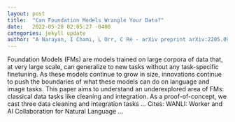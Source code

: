 ```yaml
---
layout: post
title:  "Can Foundation Models Wrangle Your Data?"
date:   2022-05-28 02:05:27 -0400
categories: jekyll update
author: "A Narayan, I Chami, L Orr, C Ré - arXiv preprint arXiv:2205.09911, 2022"
---
```

Foundation Models (FMs) are models trained on large corpora of data that, at very large scale, can generalize to new tasks without any task-specific finetuning. As these models continue to grow in size, innovations continue to push the boundaries of what these models can do on language and image tasks. This paper aims to understand an underexplored area of FMs: classical data tasks like cleaning and integration. As a proof-of-concept, we cast three data cleaning and integration tasks … Cites: ‪WANLI: Worker and AI Collaboration for Natural Language …‬